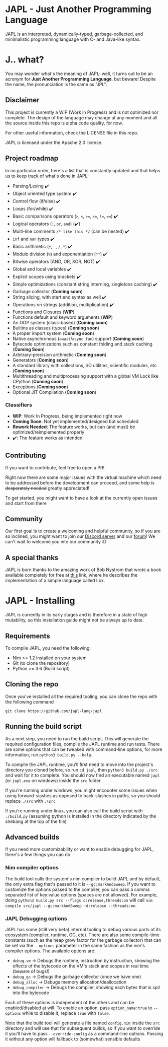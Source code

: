 # JAPL - Just Another Programming Language
JAPL is an interpreted, dynamically-typed, garbage-collected, and minimalistic programming language with C- and Java-like syntax.

# J.. what?

You may wonder what's the meaning of JAPL: well, it turns out to be an acronym
for __Just Another Programming Language__, but beware! Despite the name, the pronunciation is the same as "JPL".

## Disclaimer

This project is currently a WIP (Work in Progress) and is not optimized nor complete.
The design of the language may change at any moment and all the source inside this repo
is alpha code quality, for now. 

For other useful information, check the LICENSE file in this repo.

JAPL is licensed under the Apache 2.0 license.


## Project roadmap

In no particular order, here's a list that is constantly updated and that helps us to keep track
of what's done in JAPL:

- Parsing/Lexing :heavy_check_mark:
- Object oriented type system  :heavy_check_mark:
- Control flow (if/else)  :heavy_check_mark:
- Loops (for/while)  :heavy_check_mark:
- Basic comparisons operators (`>`, `<`, `>=`, `<=`, `!=`, `==`) :heavy_check_mark:
- Logical operators (`!`, `or`, `and`)  (:heavy_check_mark:)
- Multi-line comments `/* like this */` (can be nested)  :heavy_check_mark:
- `inf` and `nan` types  :heavy_check_mark:
- Basic arithmetic (`+`, `-`, `/`, `*`)  :heavy_check_mark:
- Modulo division (`%`) and exponentiation (`**`)  :heavy_check_mark:
- Bitwise operators (AND, OR, XOR, NOT)  :heavy_check_mark:
- Global and local variables  :heavy_check_mark:
- Explicit scopes using brackets :heavy_check_mark:
- Simple optimizations (constant string interning, singletons caching) :heavy_check_mark:
- Garbage collector  (__Coming soon__)
- String slicing, with start:end syntax as well  :heavy_check_mark:
- Operations on strings (addition, multiplication)  :heavy_check_mark:
- Functions and Closures (__WIP__)
- Functions default and keyword arguments (__WIP__)
- An OOP system (class-based)  (__Coming soon__)
- Builtins as classes (types) (__Coming soon__)
- A proper import system (__Coming soon__)
- Native asynchronous (`await`/`async fun`) support (__Coming soon__)
- Bytecode optimizations such as constant folding and stack caching (__Coming Soon__)
- Arbitrary-precision arithmetic (__Coming soon__)
- Generators (__Coming soon__)
- A standard library with collections, I/O utilities, scientific modules, etc (__Coming soon__)
- Multithreading and multiprocessing support with a global VM Lock like CPython (__Coming soon__)
- Exceptions (__Coming soon__)
- Optional JIT Compilation (__Coming soon__)



### Classifiers

- __WIP__: Work In Progress, being implemented right now
- __Coming Soon__: Not yet implemented/designed but scheduled
- __Rework Needed__: The feature works, but can (and must) be optimized/reimplemented properly
- :heavy_check_mark:: The feature works as intended


## Contributing

If you want to contribute, feel free to open a PR!

Right now there are some major issues with the virtual machine which need to be addressed
before the development can proceed, and some help is ~~desperately needed~~ greatly appreciated!

To get started, you might want to have a look at the currently open issues and start from there


## Community

Our first goal is to create a welcoming and helpful community, so if you are so inclined,
you might want to join our [Discord server](https://discord.gg/P8FYZvM) and our [forum](https://forum.japl-lang.com)! We can't wait to welcome you into
our community :D


## A special thanks

JAPL is born thanks to the amazing work of Bob Nystrom that wrote a book available completely for free
at [this](https://craftinginterpreters.com) link, where he describes the implementation of a simple language called Lox.


# JAPL - Installing

JAPL is currently in its early stages and is therefore in a state of high mutability, so this installation guide might
not be always up to date.

## Requirements

To compile JAPL, you need the following:
- Nim >= 1.2 installed on your system
- Git (to clone the repository)
- Python >= 3.6 (Build script)

## Cloning the repo

Once you've installed all the required tooling, you can clone the repo with the following command

```
git clone https://github.com/japl-lang/japl
```

## Running the build script

As a next step, you need to run the build script. This will generate the required configuration files,
compile the JAPL runtime and run tests. There are some options that
can be tweaked with command-line options, for more information, run `python3 build.py --help`.


To compile the JAPL runtime, you'll first need to move into the project's directory you cloned before,
so run `cd japl`, then `python3 build.py ./src` and wait for it to complete. You should now find an
executable named `japl` (or `japl.exe` on windows) inside the `src` folder.

If you're running under windows, you might encounter some issues when using forward-slashes as opposed to back-slashes in paths,
so you should replace `./src` with `.\src`

If you're running under linux, you can also call the build script with `./build.py` (assuming python is installed in the directory indicated by the shebang at the top of the file)

## Advanced builds

If you need more customizability or want to enable debugging for JAPL, there's a few things you can do.

### Nim compiler options

The build tool calls the system's nim compiler to build JAPL and by default, the only extra flag that's passed
to it is `--gc:markAndSweep`. If you want to customize the options passed to the compiler, you can pass a comma
separated list of key:value options (spaces are not allowed). For example, doing `python3 build.py src --flags d:release,threads:on`
will call `nim compile src/japl --gc:markAndSweep -d:release --threads:on`.

### JAPL Debugging options

JAPL has some (still very beta) internal tooling to debug various parts of its ecosystem (compiler, runtime, GC, etc).
There are also some compile-time constants (such as the heap grow factor for the garbage collector) that can be set via the
`--options` parameter in the same fashion as the nim's compiler options. The available options are:
- `debug_vm` -> Debugs the runtime, instruction by instruction, showing the effects of the bytecode on the VM's stack and scopes in real time (beware of bugs!)
- `debug_gc` -> Debugs the garbage collector (once we have one)
- `debug_alloc` -> Debugs memory allocation/deallocation
- `debug_compiler` -> Debugs the compiler, showing each bytes that is spit into the bytecode


Each of these options is independent of the others and can be enabled/disabled at will. To enable an option, pass `option_name:true` to `--options` while to disable it, replace `true` with `false`.

Note that the build tool will generate a file named `config.nim` inside the `src` directory and will use that for subsequent builds, so if you want to override it you'll have to pass `--override-config` as a command-line options. Passing it without any option will fallback to (somewhat) sensible defaults

